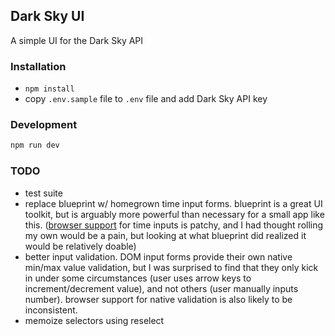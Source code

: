 ## Dark Sky UI

A simple UI for the Dark Sky API

### Installation

* `npm install`
* copy `.env.sample` file to `.env` file and add Dark Sky API key

### Development

```bash
npm run dev
```

### TODO
* test suite
* replace blueprint w/ homegrown time input forms.  blueprint is a great UI toolkit, but is arguably more powerful than necessary for a small app like this.  ([browser support](https://developer.mozilla.org/en-US/docs/Web/HTML/Element/input/time) for time inputs is patchy, and I had thought rolling my own would be a pain, but looking at what blueprint did realized it would be relatively doable)
* better input validation.  DOM input forms provide their own native min/max value validation, but I was surprised to find that they only kick in under some circumstances (user uses arrow keys to increment/decrement value), and not others (user manually inputs number).  browser support for native validation is also likely to be inconsistent.
* memoize selectors using reselect
